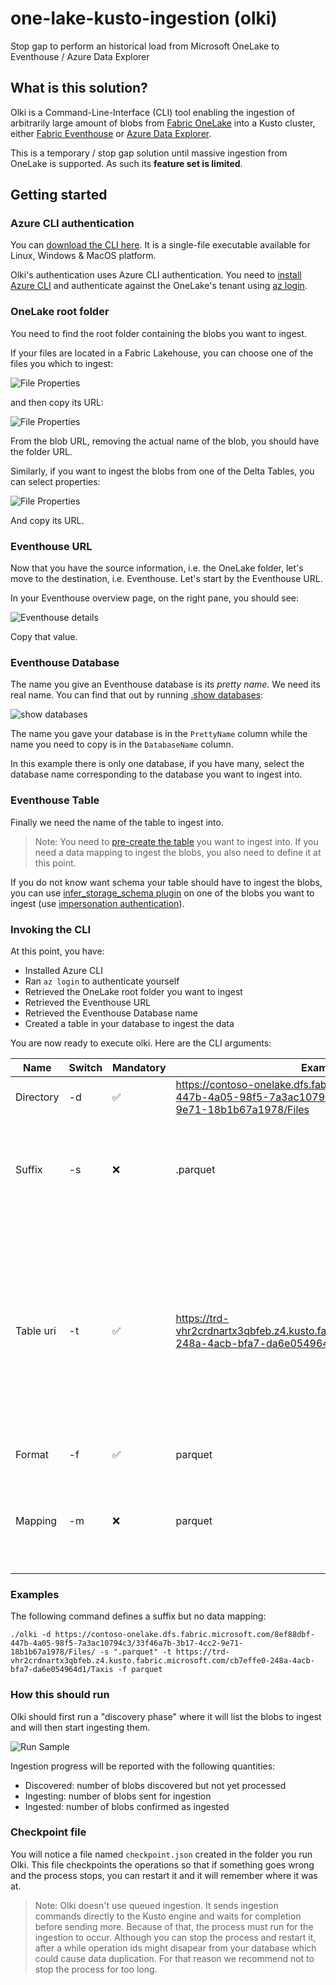 # one-lake-kusto-ingestion (olki)

Stop gap to perform an historical load from Microsoft OneLake to Eventhouse / Azure Data Explorer

##  What is this solution?

Olki is a Command-Line-Interface (CLI) tool enabling the ingestion of arbitrarily large amount of blobs from [Fabric OneLake](https://learn.microsoft.com/en-us/fabric/onelake/onelake-overview) into a Kusto cluster, either [Fabric Eventhouse](https://learn.microsoft.com/en-us/fabric/real-time-intelligence/eventhouse) or [Azure Data Explorer](https://learn.microsoft.com/en-us/azure/data-explorer/data-explorer-overview).

This is a temporary / stop gap solution until massive ingestion from OneLake is supported.  As such its **feature set is limited**.

##  Getting started

### Azure CLI authentication

You can [download the CLI here](https://github.com/microsoft/one-lake-kusto-ingestion/releases).  It is a single-file executable available for Linux, Windows & MacOS platform.

Olki's authentication uses Azure CLI authentication.  You need to [install Azure CLI](https://learn.microsoft.com/en-us/cli/azure/install-azure-cli) and authenticate against the OneLake's tenant using [az login](https://learn.microsoft.com/en-us/cli/azure/authenticate-azure-cli).

### OneLake root folder

You need to find the root folder containing the blobs you want to ingest.

If your files are located in a Fabric Lakehouse, you can choose one of the files you which to ingest:

![File Properties](documentation/media/Files-Properties.png)

and then copy its URL:

![File Properties](documentation/media/Blob-Url.png)

From the blob URL, removing the actual name of the blob, you should have the folder URL.

Similarly, if you want to ingest the blobs from one of the Delta Tables, you can select properties:

![File Properties](documentation/media/Table-Properties.png)

And copy its URL.

### Eventhouse URL

Now that you have the source information, i.e. the OneLake folder, let's move to the destination, i.e. Eventhouse.  Let's start by the Eventhouse URL.

In your Eventhouse overview page, on the right pane, you should see:

![Eventhouse details](documentation/media/Eventhouse-Details.png)

Copy that value.

### Eventhouse Database

The name you give an Eventhouse database is its *pretty name*.  We need its real name.  You can find that out by running [.show databases](https://learn.microsoft.com/en-us/kusto/management/show-databases):

![show databases](documentation/media/ShowDatabases.png)

The name you gave your database is in the `PrettyName` column while the name you need to copy is in the `DatabaseName` column.

In this example there is only one database, if you have many, select the database name corresponding to the database you want to ingest into.

### Eventhouse Table

Finally we need the name of the table to ingest into.

> Note:  You need to [pre-create the table](https://learn.microsoft.com/en-us/kusto/management/create-table-command) you want to ingest into.  If you need a data mapping to ingest the blobs, you also need to define it at this point.

If you do not know want schema your table should have to ingest the blobs, you can use [infer_storage_schema plugin](https://learn.microsoft.com/en-us/kusto/query/infer-storage-schema-plugin) on one of the blobs you want to ingest (use [impersonation authentication](https://learn.microsoft.com/en-us/kusto/api/connection-strings/storage-connection-strings#impersonation)).

### Invoking the CLI

At this point, you have:

*   Installed Azure CLI
*   Ran `az login` to authenticate yourself
*   Retrieved the OneLake root folder you want to ingest
*   Retrieved the Eventhouse URL
*   Retrieved the Eventhouse Database name
*   Created a table in your database to ingest the data

You are now ready to execute olki.  Here are the CLI arguments:

Name|Switch|Mandatory|Example|Description
-|-|-|-|-
Directory|-d|:white_check_mark:|https://contoso-onelake.dfs.fabric.microsoft.com/8ef88dbf-447b-4a05-98f5-7a3ac10794c3/33f46a7b-3b17-4cc2-9e71-18b1b67a1978/Files|OneLake root folder
Suffix|-s|:x:|.parquet|Filter for the end of the blob name ; this is typically used to exclude non-data files (e.g. log files)
Table uri|-t|:white_check_mark:|https://trd-vhr2crdnartx3qbfeb.z4.kusto.fabric.microsoft.com/cb7effe0-248a-4acb-bfa7-da6e054964d1/Taxis|Concatenation of the Eventhouse URL, the database name and the table name.  In the example, `Taxis` is the Kusto table name and `cb7effe0-248a-4acb-bfa7-da6e054964d1` is the database name.
Format|-f|:white_check_mark:|parquet|[Ingestion format](https://learn.microsoft.com/en-us/azure/data-explorer/ingestion-supported-formats)
Mapping|-m|:x:|parquet|Name of the [data mapping](https://learn.microsoft.com/en-us/kusto/management/mappings) defined in the destination table for the given ingestion format

### Examples

The following command defines a suffix but no data mapping:

```
./olki -d https://contoso-onelake.dfs.fabric.microsoft.com/8ef88dbf-447b-4a05-98f5-7a3ac10794c3/33f46a7b-3b17-4cc2-9e71-18b1b67a1978/Files/ -s ".parquet" -t https://trd-vhr2crdnartx3qbfeb.z4.kusto.fabric.microsoft.com/cb7effe0-248a-4acb-bfa7-da6e054964d1/Taxis -f parquet
```

### How this should run

Olki should first run a "discovery phase" where it will list the blobs to ingest and will then start ingesting them.

![Run Sample](documentation/media/Run-Sample.png)

Ingestion progress will be reported with the following quantities:

*   Discovered:  number of blobs discovered but not yet processed
*   Ingesting:  number of blobs sent for ingestion
*   Ingested:  number of blobs confirmed as ingested

### Checkpoint file

You will notice a file named `checkpoint.json` created in the folder you run Olki.  This file checkpoints the operations so that if something goes wrong and the process stops, you can restart it and it will remember where it was at.

> Note:  Olki doesn't use queued ingestion.  It sends ingestion commands directly to the Kusto engine and waits for completion before sending more.  Because of that, the process must run for the ingestion to occur.  Although you can stop the process and restart it, after a while operation ids might disapear from your database which could cause data duplication.  For that reason we recommend not to stop the process for too long.
